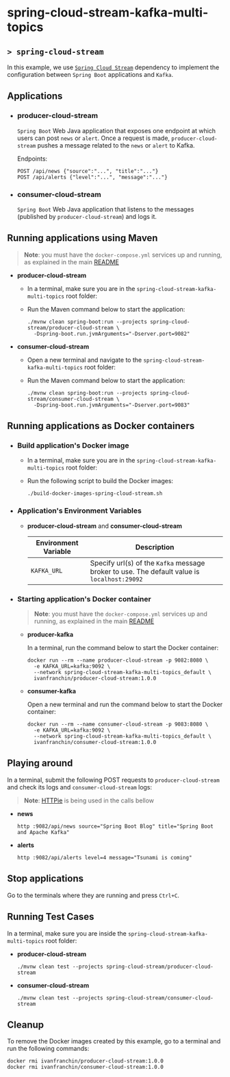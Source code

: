# spring-cloud-stream-kafka-multi-topics
## `> spring-cloud-stream`

In this example, we use [`Spring Cloud Stream`](https://docs.spring.io/spring-cloud-stream/reference/) dependency to implement the configuration between `Spring Boot` applications and `Kafka`.

## Applications

- ### producer-cloud-stream

  `Spring Boot` Web Java application that exposes one endpoint at which users can post `news` or `alert`. Once a request is made, `producer-cloud-stream` pushes a message related to the `news` or `alert` to Kafka.

  Endpoints:
  ```
  POST /api/news {"source":"...", "title":"..."}
  POST /api/alerts {"level":"...", "message":"..."}
  ```

- ### consumer-cloud-stream

  `Spring Boot` Web Java application that listens to the messages (published by `producer-cloud-stream`) and logs it.

## Running applications using Maven

> **Note**: you must have the `docker-compose.yml` services up and running, as explained in the main [README](https://github.com/ivangfr/spring-cloud-stream-kafka-multi-topics#start-environment)  

- **producer-cloud-stream**

  - In a terminal, make sure you are in the `spring-cloud-stream-kafka-multi-topics` root folder:
  
  - Run the Maven command below to start the application:
    ```
    ./mvnw clean spring-boot:run --projects spring-cloud-stream/producer-cloud-stream \
      -Dspring-boot.run.jvmArguments="-Dserver.port=9082"
    ```

- **consumer-cloud-stream**

  - Open a new terminal and navigate to the `spring-cloud-stream-kafka-multi-topics` root folder:
  
  - Run the Maven command below to start the application:
    ```
    ./mvnw clean spring-boot:run --projects spring-cloud-stream/consumer-cloud-stream \
      -Dspring-boot.run.jvmArguments="-Dserver.port=9083"
    ```

## Running applications as Docker containers

- ### Build application's Docker image

  - In a terminal, make sure you are in the `spring-cloud-stream-kafka-multi-topics` root folder:

  - Run the following script to build the Docker images:
    ```
    ./build-docker-images-spring-cloud-stream.sh
    ```

- ### Application's Environment Variables

  - **producer-cloud-stream** and **consumer-cloud-stream**

    | Environment Variable     | Description                                                                                  |
    |--------------------------|----------------------------------------------------------------------------------------------|
    | `KAFKA_URL`              | Specify url(s) of the `Kafka` message broker to use. The default value is `localhost:29092`  |

- ### Starting application's Docker container

  > **Note**: you must have the `docker-compose.yml` services up and running, as explained in the main [README](https://github.com/ivangfr/spring-cloud-stream-kafka-multi-topics#start-environment)

  - **producer-kafka**

    In a terminal, run the command below to start the Docker container:
    ```
    docker run --rm --name producer-cloud-stream -p 9082:8080 \
      -e KAFKA_URL=kafka:9092 \
      --network spring-cloud-stream-kafka-multi-topics_default \
      ivanfranchin/producer-cloud-stream:1.0.0
    ```

  - **consumer-kafka**

    Open a new terminal and run the command below to start the Docker container:
    ```
    docker run --rm --name consumer-cloud-stream -p 9083:8080 \
      -e KAFKA_URL=kafka:9092 \
      --network spring-cloud-stream-kafka-multi-topics_default \
      ivanfranchin/consumer-cloud-stream:1.0.0
    ```

## Playing around

In a terminal, submit the following POST requests to `producer-cloud-stream` and check its logs and `consumer-cloud-stream` logs:

> **Note**: [HTTPie](https://httpie.org/) is being used in the calls bellow

- **news**
  ```
  http :9082/api/news source="Spring Boot Blog" title="Spring Boot and Apache Kafka"
  ```
  
- **alerts**
  ```
  http :9082/api/alerts level=4 message="Tsunami is coming"
  ```

## Stop applications

Go to the terminals where they are running and press `Ctrl+C`.

## Running Test Cases

In a terminal, make sure you are inside the `spring-cloud-stream-kafka-multi-topics` root folder:

- **producer-cloud-stream**
  ```
  ./mvnw clean test --projects spring-cloud-stream/producer-cloud-stream
  ```

- **consumer-cloud-stream**
  ```
  ./mvnw clean test --projects spring-cloud-stream/consumer-cloud-stream
  ```

## Cleanup

To remove the Docker images created by this example, go to a terminal and run the following commands:
```
docker rmi ivanfranchin/producer-cloud-stream:1.0.0
docker rmi ivanfranchin/consumer-cloud-stream:1.0.0
```
